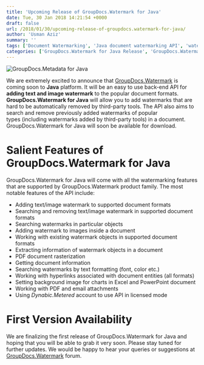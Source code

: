 ```yaml
---
title: 'Upcoming Release of GroupDocs.Watermark for Java'
date: Tue, 30 Jan 2018 14:21:54 +0000
draft: false
url: /2018/01/30/upcoming-release-of-groupdocs.watermark-for-java/
author: 'Usman Aziz'
summary: ''
tags: ['Document Watermarking', 'Java document watermarking API', 'watermarking API for Java']
categories: ['GroupDocs.Watermark for Java Release', 'GroupDocs.Watermark Product Family']
---
```


![GroupDocs.Metadata for Java](http://blog.groupdocs.com/wp-content/uploads/sites/4/2018/01/groupdocs-watermark-java.png "GroupDocs-Metadata-theme-100x100")

We are extremely excited to announce that [GroupDocs.Watermark](https://products.groupdocs.com/watermark/) is coming soon to **Java** platform. It will be an easy to use back-end API for **adding text and image watermark** to the popular document formats. **GroupDocs.Watermark for Java** will allow you to add watermarks that are hard to be automatically removed by third-party tools. The API also aims to search and remove previously added watermarks of popular types (including watermarks added by third-party tools) in a document. GroupDocs.Watermark for Java will soon be available for download.

# Salient Features of GroupDocs.Watermark for Java

GroupDocs.Watermark for Java will come with all the watermarking features that are supported by GroupDocs.Watermark product family. The most notable features of the API include:

*   Adding text/image watermark to supported document formats
*   Searching and removing text/image watermark in supported document formats
*   Searching watermarks in particular objects
*   Adding watermark to images inside a document
*   Working with existing watermark objects in supported document formats
*   Extracting information of watermark objects in a document
*   PDF document rasterization
*   Getting document information
*   Searching watermarks by text formatting (font, color etc.)
*   Working with hyperlinks associated with document entities (all formats)
*   Setting background image for charts in Excel and PowerPoint document
*   Working with PDF and email attachments
*   Using _Dynabic.Metered_ account to use API in licensed mode

# First Version Availability

We are finalizing the first release of GroupDocs.Watermark for Java and hoping that you will be able to grab it very soon. Please stay tuned for further updates. We would be happy to hear your queries or suggestions at [GroupDocs.Watermark](https://forum.groupdocs.com/c/watermark) forum.




